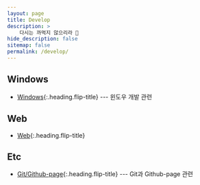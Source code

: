 ```yaml
---
layout: page
title: Develop
description: >
    다시는 까먹지 않으리라 🚀
hide_description: false
sitemap: false
permalink: /develop/
---
```


## Windows

- [Windows]{:.heading.flip-title} --- 윈도우 개발 관련

## Web

- [Web]{:.heading.flip-title}


## Etc
- [Git/Github-page]{:.heading.flip-title} --- Git과 Github-page 관련


[windows]: /develop/windows
[web]: /develop/web
[Git/Github-page]: /develop/git
